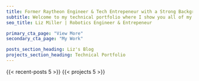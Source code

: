 ```yaml
---
title: Former Raytheon Engineer & Tech Entrepeneur with a Strong Background in Robotics & Automation
subtitle: Welcome to my technical portfolio where I show you all of my engineering projects.
seo_title: Liz Miller | Robotics Engineer & Entrepeneur

primary_cta_page: "View More"
secondary_cta_page: "My Work"

posts_section_heading: Liz's Blog
projects_section_heading: Technical Portfolio
---
```


{{< recent-posts 5 >}}
{{< projects 5 >}}

